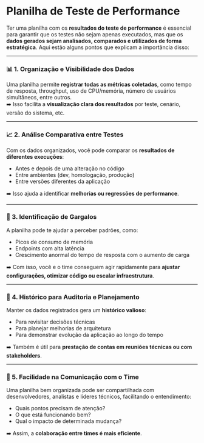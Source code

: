 # Planilha de Teste de Performance

Ter uma planilha com os **resultados do teste de performance** é essencial para garantir que os testes não sejam apenas executados, mas que os **dados gerados sejam analisados, comparados e utilizados de forma estratégica**. Aqui estão alguns pontos que explicam a importância disso:

---

### 📊 1. **Organização e Visibilidade dos Dados**
Uma planilha permite **registrar todas as métricas coletadas**, como tempo de resposta, throughput, uso de CPU/memória, número de usuários simultâneos, entre outros.  
➡️ Isso facilita a **visualização clara dos resultados** por teste, cenário, versão do sistema, etc.

---

### 📈 2. **Análise Comparativa entre Testes**
Com os dados organizados, você pode comparar os **resultados de diferentes execuções**:
- Antes e depois de uma alteração no código
- Entre ambientes (dev, homologação, produção)
- Entre versões diferentes da aplicação

➡️ Isso ajuda a identificar **melhorias ou regressões de performance**.

---

### 🧠 3. **Identificação de Gargalos**
A planilha pode te ajudar a perceber padrões, como:
- Picos de consumo de memória
- Endpoints com alta latência
- Crescimento anormal do tempo de resposta com o aumento de carga

➡️ Com isso, você e o time conseguem agir rapidamente para **ajustar configurações, otimizar código ou escalar infraestrutura**.

---

### 📁 4. **Histórico para Auditoria e Planejamento**
Manter os dados registrados gera um **histórico valioso**:
- Para revisitar decisões técnicas
- Para planejar melhorias de arquitetura
- Para demonstrar evolução da aplicação ao longo do tempo

➡️ Também é útil para **prestação de contas em reuniões técnicas ou com stakeholders**.

---

### 🤝 5. **Facilidade na Comunicação com o Time**
Uma planilha bem organizada pode ser compartilhada com desenvolvedores, analistas e líderes técnicos, facilitando o entendimento:
- Quais pontos precisam de atenção?
- O que está funcionando bem?
- Qual o impacto de determinada mudança?

➡️ Assim, a **colaboração entre times é mais eficiente**.

